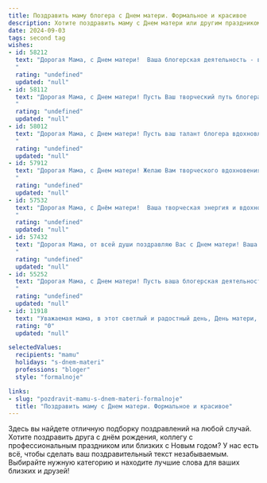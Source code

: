 ```yaml
---
title: Поздравить маму блогера с Днем матери. Формальное и красивое
description: Хотите поздравить маму с Днем матери или другим праздником? Наш ИИ создаст незабываемое поздравление, а вы обязательно выделитесь среди других.  
date: 2024-09-03
tags: second tag
wishes:
- id: 58212
  text: "Дорогая Мама, с Днем матери!  Ваша блогерская деятельность - вдохновение для многих, и я с огромным уважением отношусь к Вашему таланту и трудолюбию. Желаю Вам дальнейших успехов, ярких идей и бесконечного вдохновения.
  "
  rating: "undefined"
  updated: "null"
- id: 58112
  text: "Дорогая Мама, с Днем матери! Пусть Ваш творческий путь блогера будет наполнен вдохновением, а каждая публикация приносит радость и признание.  Ваша  забота,  усилия  и  неповторимый  талант  заслуживают  самых  ярких  и  искренних  поздравлений.  Желаю  Вам  крепкого  здоровья,  неиссякаемой  энергии  и  огромного  счастья!
  "
  rating: "undefined"
  updated: "null"
- id: 58012
  text: "Дорогая Мама, с Днем матери! Пусть ваш талант блогера вдохновляет и дарит радость не только вашим подписчикам, но и всем, кто вас окружает. Желаю вам творческих успехов, ярких идей и бесконечной любви!
  "
  rating: "undefined"
  updated: "null"
- id: 57912
  text: "Дорогая Мама, с Днем матери! Желаю Вам творческого вдохновения в блоге, многочисленных благодарных читателей и, конечно же, неиссякаемого оптимизма и радости! Пусть Ваша жизнь будет наполнена светлыми моментами и приятными открытиями.
  "
  rating: "undefined"
  updated: "null"
- id: 57532
  text: "Дорогая Мама, с Днём матери!  Ваша творческая энергия и вдохновение, которые вы вкладываете в свой блог,  являются примером для многих. Желаю вам ярких идей,  неиссякаемой энергии и  всей любви, которую вы дарите своим читателям.
  "
  rating: "undefined"
  updated: "null"
- id: 57432
  text: "Дорогая Мама, от всей души поздравляю Вас с Днем матери! Ваша неутомимая работа блогера, Ваша страсть к творчеству и Ваша любовь к своим читателям – настоящий пример для всех нас. Желаю Вам вдохновения, успехов в Вашем деле и крепкого здоровья.
  "
  rating: "undefined"
  updated: "null"
- id: 55252
  text: "Дорогая Мама, с Днем матери! Пусть ваша блогерская деятельность приносит вам радость, вдохновение и новых, благодарных подписчиков.  Желаю вам успехов, счастья и много-много светлых и теплых моментов в жизни!
  "
  rating: "undefined"
  updated: "null"
- id: 11918
  text: "Уважаемая мама, в этот светлый и радостный день, День матери, я хочу выразить вам свою глубочайшую признательность и искреннее уважение. Ваш неиссякаемый труд, забота и поддержка всегда были моим маяком в жизни. Как блогер, я стремлюсь передать в своих записях ту же любовь и внимание, которые вы дарите мне. Пусть каждый день приносит вам радость и благополучие, а наши сердца будут связаны незримыми нитями любви и уважения. С праздником, мама!"
  rating: "0"
  updated: "null"

selectedValues:
  recipients: "mamu"
  holidays: "s-dnem-materi"
  professions: "bloger"
  style: "formalnoje"

links:
- slug: "pozdravit-mamu-s-dnem-materi-formalnoje"
  title: "Поздравить маму с Днем матери. Формальное и красивое"
---
```


Здесь вы найдете отличную подборку поздравлений на любой случай. 
Хотите поздравить друга с днём рождения, коллегу с профессиональным праздником или близких с Новым годом? У нас есть всё, чтобы сделать ваш поздравительный текст незабываемым. Выбирайте нужную категорию и находите лучшие слова для ваших близких и друзей!
